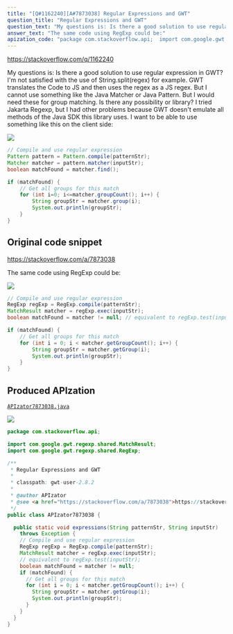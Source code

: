 ```yaml
---
title: "[Q#1162240][A#7873038] Regular Expressions and GWT"
question_title: "Regular Expressions and GWT"
question_text: "My questions is: Is there a good solution to use regular expression in GWT? I'm not satisfied with the use of String.split(regex) for example. GWT translates the Code to JS and then uses the regex as a JS regex. But I cannot use something like the Java Matcher or Java Pattern. But I would need these for group matching. Is there any possibility or library? I tried Jakarta Regexp, but I had other problems because GWT doesn't emulate all methods of the Java SDK this library uses. I want to be able to use something like this on the client side:"
answer_text: "The same code using RegExp could be:"
apization_code: "package com.stackoverflow.api;  import com.google.gwt.regexp.shared.MatchResult; import com.google.gwt.regexp.shared.RegExp;  /**  * Regular Expressions and GWT  *  * classpath: gwt-user-2.8.2  *  * @author APIzator  * @see <a href=\"https://stackoverflow.com/a/7873038\">https://stackoverflow.com/a/7873038</a>  */ public class APIzator7873038 {    public static void expressions(String patternStr, String inputStr)     throws Exception {     // Compile and use regular expression     RegExp regExp = RegExp.compile(patternStr);     MatchResult matcher = regExp.exec(inputStr);     // equivalent to regExp.test(inputStr);     boolean matchFound = matcher != null;     if (matchFound) {       // Get all groups for this match       for (int i = 0; i < matcher.getGroupCount(); i++) {         String groupStr = matcher.getGroup(i);         System.out.println(groupStr);       }     }   } }"
---
```


https://stackoverflow.com/q/1162240

My questions is: Is there a good solution to use regular expression in GWT?
I&#x27;m not satisfied with the use of String.split(regex) for example. GWT translates the Code to JS and then uses the regex as a JS regex. But I cannot use something like the Java Matcher or Java Pattern. But I would need these for group matching.
Is there any possibility or library?
I tried Jakarta Regexp, but I had other problems because GWT doesn&#x27;t emulate all methods of the Java SDK this library uses.
I want to be able to use something like this on the client side:


<div class="code-logo"><img src="/stackoverflow.png" /></div>

```java
// Compile and use regular expression
Pattern pattern = Pattern.compile(patternStr);
Matcher matcher = pattern.matcher(inputStr);
boolean matchFound = matcher.find();

if (matchFound) {
    // Get all groups for this match
    for (int i=0; i<=matcher.groupCount(); i++) {
        String groupStr = matcher.group(i);
        System.out.println(groupStr);
    }
}
```


## Original code snippet

https://stackoverflow.com/a/7873038

The same code using RegExp could be:

<div class="code-logo"><img src="/stackoverflow.png" /></div>

```java
// Compile and use regular expression
RegExp regExp = RegExp.compile(patternStr);
MatchResult matcher = regExp.exec(inputStr);
boolean matchFound = matcher != null; // equivalent to regExp.test(inputStr); 

if (matchFound) {
    // Get all groups for this match
    for (int i = 0; i < matcher.getGroupCount(); i++) {
        String groupStr = matcher.getGroup(i);
        System.out.println(groupStr);
    }
}
```

## Produced APIzation

[`APIzator7873038.java`](https://github.com/pasqualesalza/apization-temp-data/raw/master/search/APIzator7873038.java)

<div class="code-logo"><img src="/apizator.png" /></div>

```java
package com.stackoverflow.api;

import com.google.gwt.regexp.shared.MatchResult;
import com.google.gwt.regexp.shared.RegExp;

/**
 * Regular Expressions and GWT
 *
 * classpath: gwt-user-2.8.2
 *
 * @author APIzator
 * @see <a href="https://stackoverflow.com/a/7873038">https://stackoverflow.com/a/7873038</a>
 */
public class APIzator7873038 {

  public static void expressions(String patternStr, String inputStr)
    throws Exception {
    // Compile and use regular expression
    RegExp regExp = RegExp.compile(patternStr);
    MatchResult matcher = regExp.exec(inputStr);
    // equivalent to regExp.test(inputStr);
    boolean matchFound = matcher != null;
    if (matchFound) {
      // Get all groups for this match
      for (int i = 0; i < matcher.getGroupCount(); i++) {
        String groupStr = matcher.getGroup(i);
        System.out.println(groupStr);
      }
    }
  }
}

```
